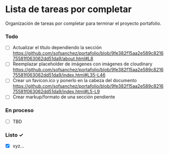 # Lista de tareas por completar

Organización de tareas por completar para terminar el proyecto portafolio.

### Todo

- [ ] Actualizar el título dependiendo la sección
      https://github.com/sofsanchez/portafolio/blob/9fe382f15aa2e589c821675581f063062dd51da9/about.html#L8
- [ ] Reemplazar placeholder de imágenes con imágenes de cloudinary
      https://github.com/sofsanchez/portafolio/blob/9fe382f15aa2e589c821675581f063062dd51da9/index.html#L35-L46
- [ ] Crear un favicon.ico y ponerlo en la cabeza del documento
      https://github.com/sofsanchez/portafolio/blob/9fe382f15aa2e589c821675581f063062dd51da9/index.html#L5-L9
- [ ] Crear markup/formato de una sección pendiente

### En proceso

- [ ] TBD

### Listo ✓

- [x] xyz...
